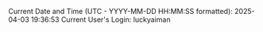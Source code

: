 Current Date and Time (UTC - YYYY-MM-DD HH:MM:SS formatted): 2025-04-03 19:36:53
Current User's Login: luckyaiman
